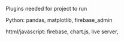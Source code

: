 Plugins needed for project to run

Python:
pandas, 
matplotlib, 
firebase_admin

httml/javascript:
firebase, 
chart.js, 
live server, 
